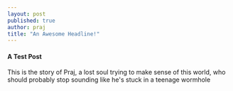 ```yaml
---
layout: post
published: true
author: praj
title: "An Awesome Headline!"
---
```




#### A Test Post

This is the story of Praj, a lost soul trying to make sense of this world, who should probably stop sounding like he's stuck in a teenage wormhole